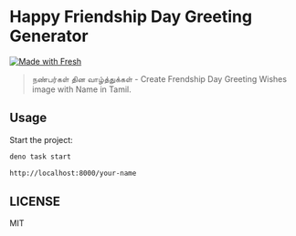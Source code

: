 # Happy Friendship Day Greeting Generator

[![Made with Fresh](https://fresh.deno.dev/fresh-badge-dark.svg)](https://fresh.deno.dev)

> நண்பர்கள் தின வாழ்த்துக்கள் - Create Frendship Day Greeting Wishes image with Name in Tamil.  

## Usage

Start the project:

```sh
deno task start
```

```html
http://localhost:8000/your-name
```

## LICENSE

MIT
